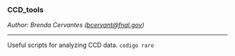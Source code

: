 ### CCD_tools
*Author: Brenda Cervantes (bcervant@fnal.gov)*

---
Useful scripts for analyzing CCD data.
`codigo raro`
